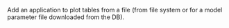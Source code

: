 Add an application to plot tables from a file (from file system or for a model parameter file downloaded from the DB).
